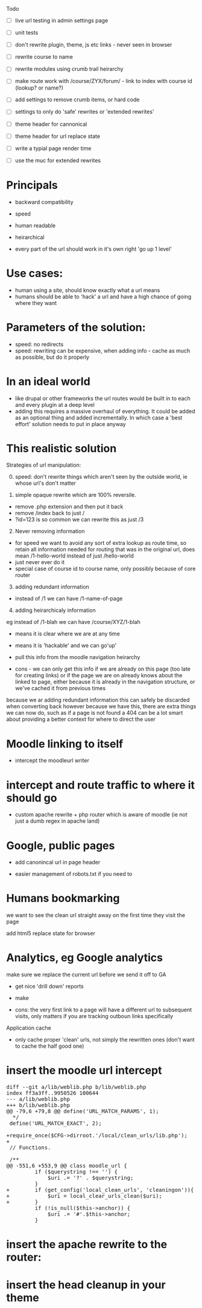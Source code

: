 
Todo

* [ ] live url testing in admin settings page
* [ ] unit tests
* [ ] don't rewrite plugin, theme, js etc links - never seen in browser
* [ ] rewrite course to name
* [ ] rewrite modules using crumb trail heirarchy
* [ ] make route work with /course/ZYX/forum/ - link to index with course id (lookup? or name?)
* [ ] add settings to remove crumb items, or hard code
* [ ] settings to only do 'safe' rewrites or 'extended rewrites'
* [ ] theme header for cannonical
* [ ] theme header for url replace state
* [ ] write a typial page render time
* [ ] use the muc for extended rewrites



# Principals

- backward compatibility

- speed
- human readable
- heirarchical

- every part of the url should work in it's own right 'go up 1 level'


# Use cases:

- human using a site, should know exactly what a url means
- humans should be able to 'hack' a url and have a high chance of going where they want


# Parameters of the solution:

- speed: no redirects
- speed: rewriting can be expensive, when adding info - cache as much as possible, but do it properly



# In an ideal world

- like drupal or other frameworks the url routes would be built in to each and every plugin
at a deep level
- adding this requires a massive overhaul of everything. It could be added as an optional thing
  and added incrementally. In which case a 'best effort' solution needs to put in place anyway


# This realistic solution

Strategies of url manipulation:

0) speed: don't rewrite things which aren't seen by the outside world, ie whose url's don't matter


1) simple opaque rewrite which are 100% reversile.

- remove .php extension and then put it back
- remove /index back to just /
- ?id=123 is so common we can rewrite this as just /3


2) Never removing information

- for speed we want to avoid any sort of extra lookup as route time, so retain all information
  needed for routing that was in the original url, does mean /1-hello-world instead of just /hello-world
- just never ever do it
- special case of course id to course name, only possibly because of core router

3) adding redundant information

- instead of /1 we can have /1-name-of-page


4) adding heirarchicaly information

eg instead of /1-blah we can have /course/XYZ/1-blah

- means it is clear where we are at any time
- means it is 'hackable' and we can go'up'

- pull this info from the moodle navigation heirarchy
 - cons - we can only get this info if we are already on this page (too late for creating links)
          or if the page we are on already knows about the linked to page, either because it is
          already in the navigation structure, or we've cached it from previous times


because we ar adding redundant information this can safely be discarded when converting back
however because we have this, there are extra things we can now do, such as if a page is not
found a 404 can be a lot smart about providing a better context for where to direct the user




# Moodle linking to itself

- intercept the moodleurl writer


# intercept and route traffic to where it should go

- custom apache rewrite + php router which is aware of moodle (ie not just a dumb regex in apache land)


# Google, public pages

- add canonincal url in page header

- easier management of robots.txt if you need to


# Humans bookmarking

we want to see the clean url straight away on the first time they visit the page

add html5 replace state for browser


# Analytics, eg Google analytics

make sure we replace the current url before we send it off to GA

- get nice 'drill down' reports
- make

- cons: the very first link to a page will have a different url to subsequent visits, only
 matters if you are tracking outboun links specifically



Application cache
- only cache proper 'clean' urls, not simply the rewritten ones (don't want to cache the half good one)



#
# insert the moodle url intercept

<pre>
diff --git a/lib/weblib.php b/lib/weblib.php
index ff3a3ff..9950526 100644
--- a/lib/weblib.php
+++ b/lib/weblib.php
@@ -79,6 +79,8 @@ define('URL_MATCH_PARAMS', 1);
  */
 define('URL_MATCH_EXACT', 2);
 
+require_once($CFG->dirroot.'/local/clean_urls/lib.php');
+
 // Functions.
 
 /**
@@ -551,6 +553,9 @@ class moodle_url {
         if ($querystring !== '') {
             $uri .= '?' . $querystring;
         }
+        if (get_config('local_clean_urls', 'cleaningon')){
+            $uri = local_clear_urls_clean($uri);
+        }
         if (!is_null($this->anchor)) {
             $uri .= '#'.$this->anchor;
         }
</pre>

# insert the apache rewrite to the router:


# insert the head cleanup in your theme



